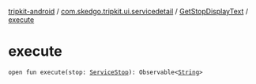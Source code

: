[tripkit-android](../../index.md) / [com.skedgo.tripkit.ui.servicedetail](../index.md) / [GetStopDisplayText](index.md) / [execute](./execute.md)

# execute

`open fun execute(stop: `[`ServiceStop`](../../com.skedgo.tripkit.common.model/-service-stop/index.md)`): Observable<`[`String`](https://kotlinlang.org/api/latest/jvm/stdlib/kotlin/-string/index.html)`>`